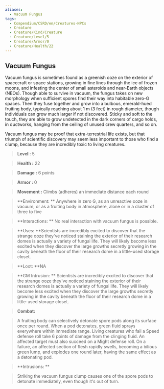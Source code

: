 ```yaml
---
aliases:
  - Vacuum Fungus
tags:
  - Compendium/CSRD/en/Creatures-NPCs
  - Creature
  - Creature/Kind/Creature
  - Creature/Level/5
  - Creature/Armor/0
  - Creature/Health/22
---
```

    
      
## Vacuum Fungus      
Vacuum fungus is sometimes found as a greenish ooze on the exterior of spacecraft or space stations, growing in fine lines through the ice of frozen moons, and infesting the center of small asteroids and near-Earth objects (NEOs). Though able to survive in vacuum, the fungus takes on new morphology when sufficient spores find their way into habitable zero-G spaces. Then they fuse together and grow into a bulbous, emerald-hued fruiting body, typically reaching about 1 m (3 feet) in rough diameter, though individuals can grow much larger if not discovered. Sticky and soft to the touch, they are able to grow undetected in the dark corners of cargo holds, in ductworks, hanging from the ceiling of unused crew quarters, and so on.     
Vacuum fungus may be proof that extra-terrestrial life exists, but that triumph of scientific discovery may seem less important to those who find a clump, because they are incredibly toxic to living creatures.      
    
      
> **Level :** 5      
> **Health :** 22      
> **Damage :** 6 points      
> **Armor :** 0      
> **Movement :** Climbs (adheres) an immediate distance each round      
> **Environment: ** Anywhere in zero G, as an unreactive ooze in vacuum, or as a fruiting body in atmosphere, alone or in a cluster of three to five      
> **Interactions: ** No real interaction with vacuum fungus is possible.      
> **Uses: **Scientists are incredibly excited to discover that the strange ooze they've noticed staining the exterior of their research domes is actually a variety of fungal life. They will likely become less excited when they discover the large growths secretly growing in the cavity beneath the floor of their research dome in a little-used storage closet.      
> **Loot: **NA      
> **GM Intrusion: ** Scientists are incredibly excited to discover that the strange ooze they've noticed staining the exterior of their research domes is actually a variety of fungal life. They will likely become less excited when they discover the large growths secretly growing in the cavity beneath the floor of their research dome in a little-used storage closet.      
    
> **Combat:**     
> A fruiting body can selectively detonate spore pods along its surface once per round. When a pod detonates, green fluid sprays everywhere within immediate range. Living creatures who fail a Speed defense roll take 6 points of damage from the clinging fluid. An affected target must also succeed on a Might defense roll. On a failure, an affected section of flesh rapidly swells, becoming a bilious green lump, and explodes one round later, having the same effect as a detonating pod.      
      
    
> **Intrusions: **     
> Striking the vacuum fungus clump causes one of the spore pods to detonate immediately, even though it's out of turn.      
